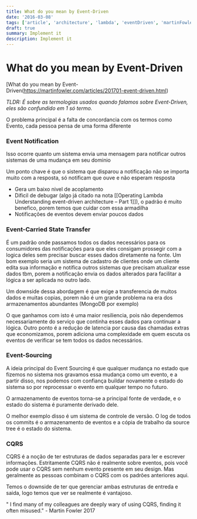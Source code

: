 ```yaml
---
title: What do you mean by Event-Driven
date: '2016-03-08'
tags: ['article', 'architecture', 'lambda', 'eventDriven', 'martinFowler', 'eventArchitectures', 'read', 'withResume']
draft: true
summary: Implement it
description: Implement it
---
```


# What do you mean by Event-Driven

[What do you mean by Event-Driven(https://martinfowler.com/articles/201701-event-driven.html)

_TLDR: É sobre as termologias usados quando falamos sobre Event-Driven, eles são confundido em 1 só termo._

O problema principal é a falta de concordancia com os termos como Evento, cada pessoa pensa de uma forma diferente

### Event Notification
Isso ocorre quanto um sistema envia uma mensagem para notificar outros sistemas de uma mudança em seu dominio

Um ponto chave é que o sistema que disparou a notificação não se importa muito com a resposta, só notificam que ouve e não esperam resposta

- Gera um baixo nivel de acoplamento
- Dificil de debugar (algo já citado na nota [[Operating Lambda Understanding event-driven architecture – Part 1]]), o padrão é muito benefico, porem temos que cuidar com essa armadilha
- Notificações de eventos devem enviar poucos dados

### Event-Carried State Transfer

É um padrão onde passamos todos os dados necessários para os consumidores das notificações para que eles consigam prossegir com a logica deles sem precisar buscar esses dados diretamente na fonte.
Um bom exemplo seria um sistema de cadastro de clientes onde um cliente edita sua informação e notifica outros sistemas que precisam atualizar esse dados tbm, porem a notificação envia os dados alterados para facilitar a lógica a ser aplicada no outro lado.

Um downside dessa abordagem é que exige a transferencia de muitos dados e muitas copias, porem não é um grande problema na era dos armazenamentos abundantes (MongoDB por exemplo)

O que ganhamos com isto é uma maior resiliencia, pois não dependemos necessariamente do serviço que continha esses dados para continuar a lógica.
Outro ponto é a redução de latencia por causa das chamadas extras que economizamos, porem adiciona uma complexidade em quem escuta os eventos de verificar se tem todos os dados necessários.

### Event-Sourcing
A ideia principal do Event Sourcing é que qualquer mudança no estado que fizemos no sistema nos gravamos essa mudança como um evento, e a partir disso, nos podemos com confiança buildar novamente o estado do sistema so por reprocessar o evento em qualquer tempo no futuro.

O armazenamento de eventos torna-se a principal fonte de verdade, e o estado do sistema é puramente derivado dele.

O melhor exemplo disso é um sistema de controle de versão. O log de todos os commits é o armazenamento de eventos e a cópia de trabalho da source tree é o estado do sistema.

### CQRS

CQRS é a noção de ter estruturas de dados separadas para ler e escrever informações. Estritamente CQRS não é realmente sobre eventos, pois você pode usar o CQRS sem nenhum evento presente em seu design. Mas geralmente as pessoas combinam o CQRS com os padrões anteriores aqui.

Temos o downside de ter que gerenciar ambas estruturas de entreda e saida, logo temos que ver se realmente é vantajoso.

" I find many of my colleagues are deeply wary of using CQRS, finding it often misused." - Martin Fowler 2017